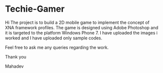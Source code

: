 Techie-Gamer
============
Hi
The project is to build a 2D mobile game to implement the concept of XNA framework profiles. 
The game is designed using Adobe Photoshop and it is targeted to the platform Windows Phone 7.
I have uploaded the images i worked and I have uploaded only sample codes.

Feel free to ask me any queries regarding the work.

Thank you

Mahadev
